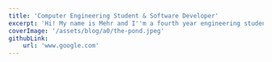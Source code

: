 ```yaml
---
title: 'Computer Engineering Student & Software Developer'
excerpt: 'Hi! My name is Mehr and I''m a fourth year engineering student at the University of Waterloo. I''m a full-stack developer currently seeking new grad opportunities following April 2024. Through my degree and the five internships I''ve completed, I''ve picked up on a variety of technologies:'
coverImage: '/assets/blog/a0/the-pond.jpeg'
githubLink:
    url: 'www.google.com'
---
```

